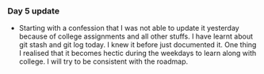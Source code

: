 ### Day 5 update 
- Starting with a confession that I was not able to update it yesterday because of college assignments and all other stuffs.
I have learnt about git stash and git log today. I knew it before just documented it. One thing I realised that it becomes hectic during the weekdays to learn along with college. I will try to be consistent with the roadmap. 
